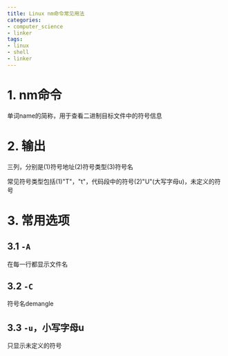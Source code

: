 ```yaml
---
title: Linux nm命令常见用法
categories:
- computer_science
- linker
tags:
- linux
- shell
- linker
---
```


# 1. nm命令

单词name的简称，用于查看二进制目标文件中的符号信息

# 2. 输出

三列，分别是(1)符号地址(2)符号类型(3)符号名

常见符号类型包括(1)"T"，"t"，代码段中的符号(2)"U"(大写字母u)，未定义的符号

# 3. 常用选项

## 3.1 `-A`

在每一行都显示文件名

## 3.2 `-C`

符号名demangle

## 3.3 `-u`，小写字母u

只显示未定义的符号
